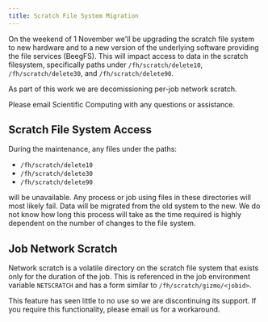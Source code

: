 ```yaml
---
title: Scratch File System Migration
---
```


On the weekend of 1 November we'll be upgrading the scratch file system to new
hardware and to a new version of the underlying software providing the file
services (BeegFS).  This will impact access to data in the scratch filesystem,
specifically paths under `/fh/scratch/delete10`, `/fh/scratch/delete30`, and
`/fh/scratch/delete90`.

As part of this work we are decomissioning per-job network scratch.

Please email Scientific Computing with any questions or assistance.

## Scratch File System Access

During the maintenance, any files under the paths:

 - `/fh/scratch/delete10`
 - `/fh/scratch/delete30`
 - `/fh/scratch/delete90`

will be unavailable.  Any process or job using files in these directories will
most likely fail.  Data will be migrated from the old system to the new.  We do
not know how long this process will take as the time required is highly
dependent on the number of changes to the file system.

## Job Network Scratch

Network scratch is a volatile directory on the scratch file system that exists
only for the duration of the job.  This is referenced in the job environment
variable `NETSCRATCH` and has a form similar to `/fh/scratch/gizmo/<jobid>`.

This feature has seen little to no use so we are discontinuing its support.  If
you require this functionality, please email us for a workaround.
